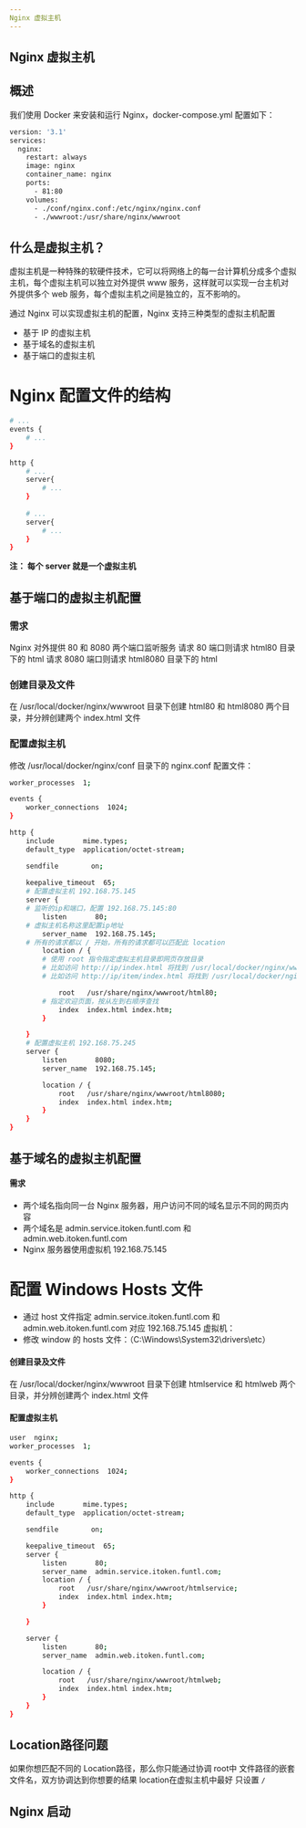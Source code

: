```yaml
---
Nginx 虚拟主机
---
```

## Nginx 虚拟主机
## 概述
我们使用 Docker 来安装和运行 Nginx，docker-compose.yml 配置如下：
```sh 
version: '3.1'
services:
  nginx:
    restart: always
    image: nginx
    container_name: nginx
    ports:
      - 81:80
    volumes:
      - ./conf/nginx.conf:/etc/nginx/nginx.conf
      - ./wwwroot:/usr/share/nginx/wwwroot
```
## 什么是虚拟主机？
虚拟主机是一种特殊的软硬件技术，它可以将网络上的每一台计算机分成多个虚拟主机，每个虚拟主机可以独立对外提供 www 服务，这样就可以实现一台主机对外提供多个 web 服务，每个虚拟主机之间是独立的，互不影响的。

通过 Nginx 可以实现虚拟主机的配置，Nginx 支持三种类型的虚拟主机配置

* 基于 IP 的虚拟主机
* 基于域名的虚拟主机
* 基于端口的虚拟主机
# Nginx 配置文件的结构
```sh 
# ...
events {
	# ...
}

http {
	# ...
	server{
		# ...
	}
	
	# ...
	server{
		# ...
	}
}
```
**注： 每个 server 就是一个虚拟主机**

## 基于端口的虚拟主机配置

### 需求
Nginx 对外提供 80 和 8080 两个端口监听服务
请求 80 端口则请求 html80 目录下的 html
请求 8080 端口则请求 html8080 目录下的 html
### 创建目录及文件

在 /usr/local/docker/nginx/wwwroot 目录下创建 html80 和 html8080 两个目录，并分辨创建两个 index.html 文件

### 配置虚拟主机
修改 /usr/local/docker/nginx/conf 目录下的 nginx.conf 配置文件：
```sh 
worker_processes  1;

events {
    worker_connections  1024;
}

http {
    include       mime.types;
    default_type  application/octet-stream;

    sendfile        on;
    
    keepalive_timeout  65;
    # 配置虚拟主机 192.168.75.145
    server {
	# 监听的ip和端口，配置 192.168.75.145:80
        listen       80;
	# 虚拟主机名称这里配置ip地址
        server_name  192.168.75.145;
	# 所有的请求都以 / 开始，所有的请求都可以匹配此 location
        location / {
	    # 使用 root 指令指定虚拟主机目录即网页存放目录
	    # 比如访问 http://ip/index.html 将找到 /usr/local/docker/nginx/wwwroot/html80/index.html
	    # 比如访问 http://ip/item/index.html 将找到 /usr/local/docker/nginx/wwwroot/html80/item/index.html

            root   /usr/share/nginx/wwwroot/html80;
	    # 指定欢迎页面，按从左到右顺序查找
            index  index.html index.htm;
        }

    }
    # 配置虚拟主机 192.168.75.245
    server {
        listen       8080;
        server_name  192.168.75.145;

        location / {
            root   /usr/share/nginx/wwwroot/html8080;
            index  index.html index.htm;
        }
    }
}
```
## 基于域名的虚拟主机配置
#### 需求
* 两个域名指向同一台 Nginx 服务器，用户访问不同的域名显示不同的网页内容
* 两个域名是 admin.service.itoken.funtl.com 和 admin.web.itoken.funtl.com
* Nginx 服务器使用虚拟机 192.168.75.145
# 配置 Windows Hosts 文件
* 通过 host 文件指定 admin.service.itoken.funtl.com 和 admin.web.itoken.funtl.com 对应 192.168.75.145 虚拟机：
* 修改 window 的 hosts 文件：（C:\Windows\System32\drivers\etc）     
#### 创建目录及文件

在 /usr/local/docker/nginx/wwwroot 目录下创建 htmlservice 和 htmlweb 两个目录，并分辨创建两个 index.html 文件

#### 配置虚拟主机
```sh 
user  nginx;
worker_processes  1;

events {
    worker_connections  1024;
}

http {
    include       mime.types;
    default_type  application/octet-stream;

    sendfile        on;

    keepalive_timeout  65;
    server {
        listen       80;
        server_name  admin.service.itoken.funtl.com;
        location / {
            root   /usr/share/nginx/wwwroot/htmlservice;
            index  index.html index.htm;
        }

    }

    server {
        listen       80;
        server_name  admin.web.itoken.funtl.com;

        location / {
            root   /usr/share/nginx/wwwroot/htmlweb;
            index  index.html index.htm;
        }
    }
}
```

## Location路径问题
如果你想匹配不同的 Location路径，那么你只能通过协调 root中 文件路径的嵌套文件名，双方协调达到你想要的结果
location在虚拟主机中最好 只设置 <code>/</code>

## Nginx 启动